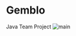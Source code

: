 # Gemblo
Java Team Project
![main](https://user-images.githubusercontent.com/47628344/62129448-b4c2ec00-b311-11e9-9563-1b0389ef2225.png)
